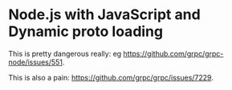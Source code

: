 # Node.js with JavaScript and Dynamic proto loading

This is pretty dangerous really: eg https://github.com/grpc/grpc-node/issues/551.

This is also a pain: https://github.com/grpc/grpc/issues/7229.
